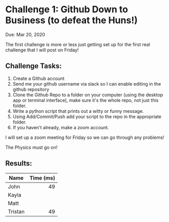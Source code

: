 # Challenge 1: Github Down to Business (to defeat the Huns!)

Due: Mar 20, 2020

The first challenge is more or less just getting set up for the first real challenge that I will post on Friday!

## Challenge Tasks:

1. Create a Github account
2. Send me your github username via slack so I can enable editing in the github repository
3. Clone the Github Repo to a folder on your computer (using the desktop app or terminal interface), make sure it's the whole repo, not just this folder.
4. Write a python script that prints out a witty or funny message.
5. Using Add/Commit/Push add your script to the repo in the appropriate folder.
6. If you haven't already, make a zoom account.

I will set up a zoom meeting for Friday so we can go through any problems!

The Physics must go on!

## Results:

| Name    | Time (ms)|
| ------- | --------:|
| John    | 49       |
| Kayla   |          |
| Matt    |          |
| Tristan | 49       |